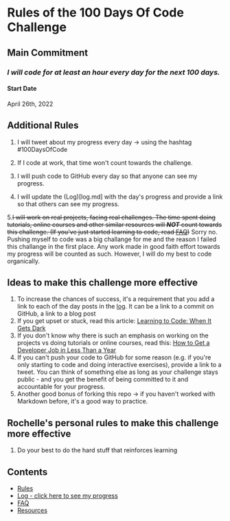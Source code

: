 # Rules of the 100 Days Of Code Challenge

## Main Commitment
### *I will code for at least an hour every day for the next 100 days.*

#### Start Date
April 26th, 2022

## Additional Rules
1. I will tweet about my progress every day -> using the hashtag #100DaysOfCode
 
2. If I code at work, that time won't count towards the challenge.

3. I will push code to GitHub every day so that anyone can see my progress.
 
4. I will update the (Log)[log.md] with the day's progress and provide a link so that others can see my progress.

5.~~I will work on real projects, facing real challenges. The time spent doing tutorials, online courses and other similar resources will ***NOT*** count towards this challenge. (If you've just started learning to code, read [FAQ](FAQ.md))~~ Sorry no. Pushing myself to code was a big challange for me and the reason I failed this challange in the first place. Any work made in good faith effort towards my progress will be counted as such. However, I will do my best to code organically.


## Ideas to make this challenge more effective
1. To increase the chances of success, it's a requirement that you add a link to each of the day posts in the [log](New-100-days-log-4-22.md). It can be a link to a commit on GitHub, a link to a blog post
2. If you get upset or stuck, read this article: [Learning to Code: When It Gets Dark](https://www.freecodecamp.org/news/learning-to-code-when-it-gets-dark-e485edfb58fd/)
3. If you don't know why there is such an emphasis on working on the projects vs doing tutorials or online courses, read this: [How to Get a Developer Job in Less Than a Year](https://www.freecodecamp.org/news/how-to-get-a-developer-job-in-less-than-a-year-c27bbfe71645/)
4. If you can't push your code to GitHub for some reason (e.g. if you're only starting to code and doing interactive exercises), provide a link to a tweet. You can think of something else as long as your challenge stays public - and you get the benefit of being committed to it and accountable for your progress.
5. Another good bonus of forking this repo -> if you haven't worked with Markdown before, it's a good way to practice.

## Rochelle's personal rules to make this challenge more effective
1. Do your best to do the hard stuff that reinforces learning

## Contents
* [Rules](rules.md)
* [Log - click here to see my progress](New-100-days-log-4-22.md)
* [FAQ](FAQ.md)
* [Resources](resources.md)
